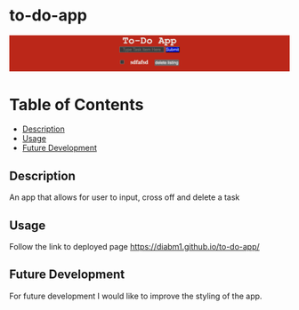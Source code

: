# to-do-app

![to-do-app](./assets/image/to-do-app.png)

# Table of Contents
  - [Description](#description)
  - [Usage](#usage)
  - [Future Development](#futuredevelopment)

## Description
An app that allows for user to input, cross off and delete a task

## Usage
Follow the link to deployed page https://diabm1.github.io/to-do-app/

## Future Development
For future development I would like to improve the styling of the app.